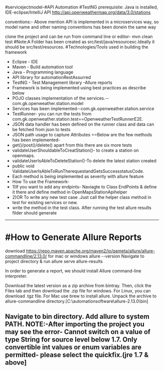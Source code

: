 #servicejectmodel-#API Automation #TestNG
prerequisite: Java is installed, IDE-eclipse/IntelliJ
API http://api.openweathermap.org/data/3.0/stations

conventions:- Above mention API is implemented in a microservices way, so model name and other naming conventions has been donein the same way

clone the project and can be run from command line or editor- mvn clean test
#Note:A Folder has been created as src/test/java/resourcesc.Ideally it should be src/test/resources.
#Technologies/Tools used in building the framework
- Eclipse - IDE
- Maven - Build automation tool
- Java - Programming language
- API library for automationRestAssurred
- TestNG - Test Management library
-Allure reports
- Framework is being implemented using best practices as describe below
- POJO classes implementation of the services.--com.gk.openweather.station.model
- Services has been implemented--com.gk.openweather.station.service
- TestRunner- you can run the tests from com.gk.openweather.station.test==OpenweatherTestRunnerE2E.
- JSON data handler has been defined on the runner class and data can be fetched from json to tests
- JSON path usage to capture Attributes
==Below are the few methods has been implemented-
- get()/post()/delete() apart from this there are six more tests
- validateUserShouldableToCreatStation()- to create a station on openmaps.
- validateUserIsAbleToDeleteStation()-To delete the latest station created
- public void ValidateUserIsAbleToRunTherequestandGetsSuccessstatusCode.
- Each method is being implemented as severity with allure feature 
- How To use the Framework-
- 1)If you want to add any endpints- Naviagte to Class EndPoints & define it there and define method in OpenMapsStationApihelper
- 2)OR To write any new test case .Just call the helper class method in test for existing services or new.
- write the method in the test class.
After running the test allure results filder should generate
-------------------------------
#How to Generate Allure Reports
===============================
download https://repo.maven.apache.org/maven2/io/qameta/allure/allure-commandline/2.13.0/ for mac or windows
allure --version
Navigate to project directory & run allure serve allure-results

In order to generate a report, we should install Allure command-line interpreter.

Download the latest version as a zip archive from bintray.
Then, click the Files tab and then download the .zip file for windows. For Linux, you can download .tgz file. For Mac use brew to install allure.
Unpack the archive to allure-commandline directory.[C:\automationsoftware\allure-2.13.0\bin]

Navigate to bin directory.
Add allure to system PATH.
NOTE:-After importing the project you may see the error- Cannot switch on a value of type String for source level below 1.7. Only convertible int values or enum variables are permitted- please select the quickfix.(jre 1.7 & above]
-
